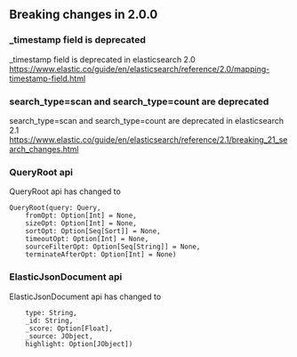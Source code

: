 ## Breaking changes in 2.0.0

### _timestamp field is deprecated
_timestamp field is deprecated in elasticsearch 2.0 https://www.elastic.co/guide/en/elasticsearch/reference/2.0/mapping-timestamp-field.html

### search_type=scan and search_type=count are deprecated
search_type=scan and search_type=count are deprecated in elasticsearch 2.1 https://www.elastic.co/guide/en/elasticsearch/reference/2.1/breaking_21_search_changes.html

### QueryRoot api 
QueryRoot api has changed to 
```
QueryRoot(query: Query,
    fromOpt: Option[Int] = None,
    sizeOpt: Option[Int] = None,
    sortOpt: Option[Seq[Sort]] = None,
    timeoutOpt: Option[Int] = None,
    sourceFilterOpt: Option[Seq[String]] = None,
    terminateAfterOpt: Option[Int] = None)
```

### ElasticJsonDocument api
ElasticJsonDocument api has changed to
```ElasticJsonDocument(_index: String,
    type: String,
    _id: String,
    _score: Option[Float],
    _source: JObject,
    highlight: Option[JObject])
```
